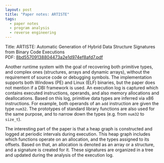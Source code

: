 ```yaml
---
layout: post
title: "Paper notes: ARTISTE"
tags:
  - paper notes
  - program analysis
  - reverse engineering
---
```

Title: ARTISTE: Automatic Generation of Hybrid Data Structure Signatures from
Binary Code Executions<br>
PDF: <a href="/public/8bd55709138804473a2e1d974ef8afd7.pdf">8bd55709138804473a2e1d974ef8afd7.pdf</a>

Another runtime system with the goal of recovering both primitive types,
and complex ones (structures, arrays and dynamic arrays), without the
requirement of source code or debugging symbols. The implementation supports
both Windows (PE) and Linux (ELF) binaries, but the paper does not mention
if a DBI framework is used. An execution log is captured which contains
executed instructions, operands, and also memory allocations and
deallocations. Based on this log, primitive data types are inferred via
x86 instructions. For example, both operands of an `add` instruction are
given the type `num32`. The prototypes of standard library functions are also
used for the same purpose, and to narrow down the types (e.g. from `num32`
to `size_t`).

The interesting part of the paper is that a heap graph is constructed and
logged at periodic intervals during execution. This heap graph includes
which functions operate on an allocation, and the types assigned to its
offsets. Based on that, an allocation is denoted as an array or a structure,
and a signature is created for it. These signatures are organized in a tree
and updated during the analysis of the execution log.
